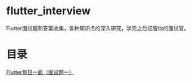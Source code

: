 # flutter_interview
Flutter面试题和答案收集，各种知识点的深入研究，学完之后征服你的面试官。

# 目录
[Flutter每日一面（面试题一）](https://github.com/ahyangnb/flutter_interview/issues/1)
